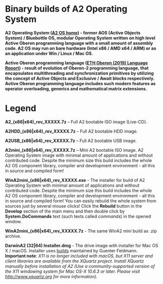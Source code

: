 # Binary builds of A2 Operating System

**A2 Operating System ([A2 OS home](http://cas.inf.ethz.ch/projects/a2)) - former AOS (Active Objects System) / Bluebottle OS, modular Operating System written on high level Active Oberon programming language with a small amount of assembly code. A2 OS may run on bare hardware (Intel x86 / AMD x64 / ARM) or as an application under Win / Linux / Mac OS.**

**Active Oberon programming language ([ETH Oberon (2019) Language Report](http://cas.inf.ethz.ch/projects/a2/repository/raw/trunk/LanguageReport/OberonLanguageReport.pdf)) - result of evolution of Oberon-2 programming language, that encapsulates multithreading and synchronization primitives by utilizing the concept of Active Objects and Exclusive / Await blocks respectively. Active Oberon programming language includes such modern features as operator overloading, generics and mathematical matrix extensions.**


# Legend

**A2_(x86|x64)_rev_XXXXX.7z** – Full A2 bootable ISO image (Live-CD).

**A2HDD_(x86|x64)_rev_XXXXX.7z** – Full A2 bootable HDD image.

**A2USB_(x86|x64)_rev_XXXXX.7z** – Full A2 bootable USB image.

**A2mini_(x86|x64)_rev_XXXXX.7z** – Mini A2 bootable ISO image. A2 Operating System image with minimal amount of applications and without contributed code. Despite the minimum size this build includes the whole A2 OS component library, compiler and development environment - all this in source and compiled form!

**WinA2mini_(x86|x64)_rev_XXXXX.exe** - The installer for build of A2 Operating System with minimal amount of applications and without contributed code. Despite the minimum size this build includes the whole A2 OS component library, compiler and development environment - all this in source and compiled form! You can easily rebuild the whole system from sources just by several mouse clicks! Click the **Rebuild** button in the **Develop** section of the main menu and then double click by **System.DoCommands** text (such texts called _commands_) in the opened window.

**WinA2mini_(x86|x64)_rev_XXXXX.7z** - The same WinA2 mini build as .zip archive.

**DarwinA2 (32|64) Installer.dmg** - The drive image with installer for Mac OS X / macOS. Installer uses [builds](http://www.informatik.uni-bremen.de/~fld/UnixAos/) maintained by Guenter Feldmann. **Important note**: _X11 is no longer included with macOS, but X11 server and client libraries are available from the XQuartz project. Install XQuartz manually before installation of A2 (Use a community-supported version of the X11 windowing system for Mac OS-X 10.6.3 or later. Please visit http://www.xquartz.org for more information)_.
